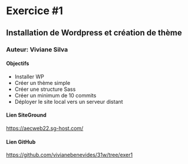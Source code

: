 # Exercice #1
## Installation de Wordpress et création de thème
### Auteur: Viviane Silva
#### Objectifs
- Installer WP
- Créer un thème simple
- Créer une structure Sass
- Créer un minimum de 10 commits
- Déployer le site local vers un serveur distant

#### Lien SiteGround
https://aecweb22.sg-host.com/

#### Lien GitHub
https://github.com/vivianebenevides/31w/tree/exer1

